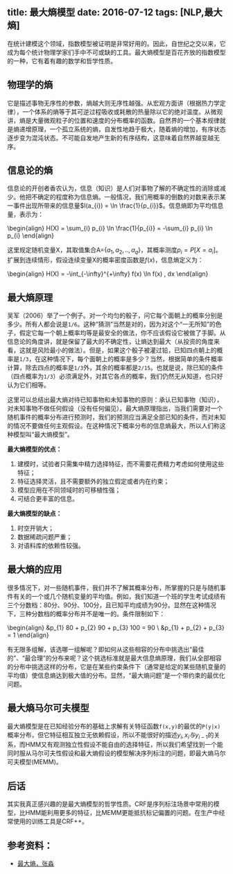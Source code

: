 title: 最大熵模型
date: 2016-07-12
tags: [NLP,最大熵]
---
在统计建模这个领域，指数模型被证明是非常好用的。因此，自世纪之交以来，它成为每个统计物理学家们手中不可或缺的工具。最大熵模型是百花齐放的指数模型的一种，它有着有趣的数学和哲学性质。

<!--more-->
## 物理学的熵
它是描述事物无序性的参数，熵越大则无序性越强。从宏观方面讲（根据热力学定律），一个体系的熵等于其可逆过程吸收或耗散的热量除以它的绝对温度。从微观讲，熵是大量微观粒子的位置和速度的分布概率的函数。自然界的一个基本规律就是熵递增原理，一个孤立系统的熵，自发性地趋于极大，随着熵的增加，有序状态逐步变为混沌状态。不可能自发地产生新的有序结构，这意味着自然界越变越无序。

## 信息论的熵
信息论的开创者香农认为，信息（知识）是人们对事物了解的不确定性的消除或减少。他把不确定的程度称为信息熵。一般情况，我们用概率的倒数的对数来表示某一事件出现所带来的信息量$I(a_{i}) = \ln \frac{1}{p_{i}}$。信息熵即为平均信息量，表示为：

\begin{align}
H(X) = \sum_{i} p_{i} \ln \frac{1}{p_{i}} = -\sum_{i} p_{i} \ln p_{i}
\end{align}

这里规定随机变量X，其取值集合A=$\{a_1,a_2,..,a_q\}$，其概率测度$p_{i} = P[X=a_{i}]$。扩展到连续情形，假设连续变量X的概率密度函数是$f(x)$，信息熵定义为：

\begin{align}
H(X) = -\int_{-\infty}^{+\infty} f(x) \ln f(x) \, dx
\end{align}

## 最大熵原理
吴军（2006）举了一个例子。对一个均匀的骰子，问它每个面朝上的概率分别是多少。所有人都会说是`1/6`。这种“猜测”当然是对的，因为对这个“一无所知”的色子，假定它每一个朝上概率均等是最安全的做法，你不应该假设它被做了手脚。从信息论的角度讲，就是保留了最大的不确定性，让熵达到最大（从投资的角度来看，这就是风险最小的做法）。但是，如果这个骰子被灌过铅，已知四点朝上的概率是`1/3`，在这种情况下，每个面朝上的概率是多少？当然，根据简单的条件概率计算，除去四点的概率是`1/3`外，其余的概率都是`2/15`。也就是说，除已知的条件（四点概率为`1/3`）必须满足外，对其它各点的概率，我们仍然无从知道，也只好认为它们相等。

这里可以总结出最大熵对待已知事物和未知事物的原则：承认已知事物（知识），对未知事物不做任何假设（没有任何偏见）。最大熵原理指出，当我们需要对一个随机事件的概率分布进行预测时，我们的预测应当满足全部已知的条件，而对未知的情况不要做任何主观假设。在这种情况下概率分布的信息熵最大，所以人们称这种模型叫“最大熵模型”。

**最大熵模型的优点：**

1. 建模时，试验者只需集中精力选择特征，而不需要花费精力考虑如何使用这些特征；
2. 特征选择灵活，且不需要额外的独立假定或者内在约束；
3. 模型应用在不同领域时的可移植性强；
4. 可结合更丰富的信息。

**最大熵模型的缺点：**

1. 时空开销大；
2. 数据稀疏问题严重；
3. 对语料库的依赖性较强。

## 最大熵的应用
很多情况下，对一些随机事件，我们并不了解其概率分布，所掌握的只是与随机事件有关的一个或几个随机变量的平均值。例如，我们知道一个班的学生考试成绩有三个分数档：80分、90分、100分，且已知平均成绩为90分。显然在这种情况下，三种分数档的概率分布并不是唯一的。条件限制如下：

\begin{align}
&p_{1} 80 + p_{2} 90 + p_{3} 100 = 90 \\
&p_{1} + p_{2} + p_{3} = 1
\end{align}

有无限多组解，该选哪一组解呢？即如何从这些相容的分布中挑选出“最佳的”、“最合理”的分布来呢？这个挑选标准就是最大信息熵原理，我们从全部相容的分布中挑选这样的分布，它是在某些约束条件下（通常是给定的某些随机变量的平均值）使信息熵达到极大值的分布。显然，“最大熵问题”是一个带约束的最优化问题。

## 最大熵马尔可夫模型
最大熵模型是在已知经验分布的基础上求解有关特征函数`f(x,y)`的最优的`P(y|x)`概率分布，但它特征相互独立无依赖假设，所以不能很好的描述$y_i,x_i 与 y_{i-1}$的关系，而HMM又有观测独立性假设不能自由的选择特征，所以我们希望找到一个能同时服从马尔可夫性假设和最大熵假设的模型解决序列标注的问题，即最大熵马尔可夫模型(MEMM)。

## 后话
其实我真正感兴趣的是最大熵模型的哲学性质。CRF是序列标注场景中常用的模型，比HMM能利用更多的特征，比MEMM更能抵抗标记偏置的问题。在生产中经常使用的训练工具是CRF++。

## 参考资料：
- [最大熵，张淼](http://www.cnblogs.com/zhangmiao-chp/archive/2013/03/10/2952893.html)
